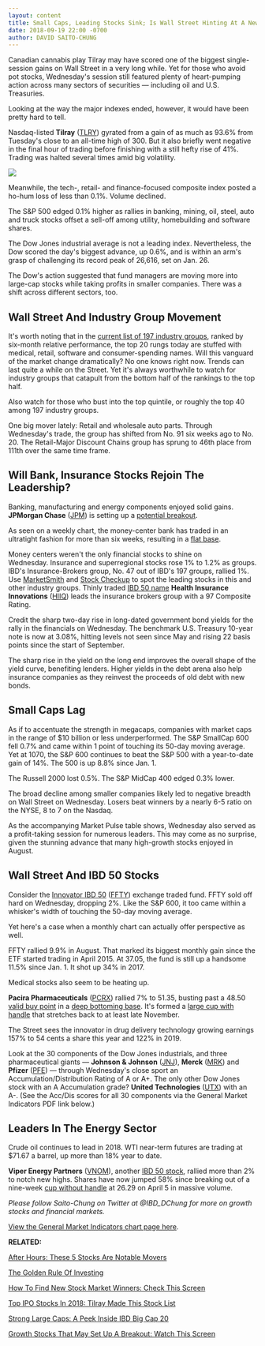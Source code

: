 ```yaml
---
layout: content
title: Small Caps, Leading Stocks Sink; Is Wall Street Hinting At A New Sector Rotation?
date: 2018-09-19 22:00 -0700
author: DAVID SAITO-CHUNG
---
```






Canadian cannabis play Tilray may have scored one of the biggest single-session gains on Wall Street in a very long while. Yet for those who avoid pot stocks, Wednesday's session still featured plenty of heart-pumping action across many sectors of securities — including oil and U.S. Treasuries.




Looking at the way the major indexes ended, however, it would have been pretty hard to tell.


Nasdaq-listed **Tilray** ([TLRY](https://research.investors.com/quote.aspx?symbol=TLRY)) gyrated from a gain of as much as 93.6% from Tuesday's close to an all-time high of 300. But it also briefly went negative in the final hour of trading before finishing with a still hefty rise of 41%. Trading was halted several times amid big volatility.


![](https://www.investors.com/wp-content/uploads/2018/09/MP091918-229x300.jpg)


Meanwhile, the tech-, retail- and finance-focused composite index posted a ho-hum loss of less than 0.1%. Volume declined.


The S&P 500 edged 0.1% higher as rallies in banking, mining, oil, steel, auto and truck stocks offset a sell-off among utility, homebuilding and software shares.


The Dow Jones industrial average is not a leading index. Nevertheless, the Dow scored the day's biggest advance, up 0.6%, and is within an arm's grasp of challenging its record peak of 26,616, set on Jan. 26.


The Dow's action suggested that fund managers are moving more into large-cap stocks while taking profits in smaller companies. There was a shift across different sectors, too.


Wall Street And Industry Group Movement
---------------------------------------


It's worth noting that in the [current list of 197 industry groups](https://www.investors.com/data-tables/industry-group-rankings-sep-19-2018/), ranked by six-month relative performance, the top 20 rungs today are stuffed with medical, retail, software and consumer-spending names. Will this vanguard of the market change dramatically? No one knows right now. Trends can last quite a while on the Street. Yet it's always worthwhile to watch for industry groups that catapult from the bottom half of the rankings to the top half.


Also watch for those who bust into the top quintile, or roughly the top 40 among 197 industry groups.


One big mover lately: Retail and wholesale auto parts. Through Wednesday's trade, the group has shifted from No. 91 six weeks ago to No. 20. The Retail-Major Discount Chains group has sprung to 46th place from 111th over the same time frame.


Will Bank, Insurance Stocks Rejoin The Leadership?
--------------------------------------------------


Banking, manufacturing and energy components enjoyed solid gains. **JPMorgan Chase** ([JPM](https://research.investors.com/quote.aspx?symbol=JPM)) is setting up a [potential breakout](https://www.investors.com/how-to-invest/investors-corner/chart-reading-basics-how-a-buy-point-marks-a-time-of-opportunity/).



As seen on a weekly chart, the money-center bank has traded in an ultratight fashion for more than six weeks, resulting in a [flat base](https://www.investors.com/how-to-invest/investors-corner/when-to-buy-the-basics-of-a-flat-base-a-super-growth-stock-pattern/).


Money centers weren't the only financial stocks to shine on Wednesday. Insurance and superregional stocks rose 1% to 1.2% as groups. IBD's Insurance-Brokers group, No. 47 out of IBD's 197 groups, rallied 1%. Use [MarketSmith](https://marketsmith.investors.com) and [Stock Checkup](https://research.investors.com/stock-checkup/) to spot the leading stocks in this and other industry groups. Thinly traded [IBD 50 name](https://research.investors.com/stock-lists/ibd-50/) **Health Insurance Innovations** ([HIIQ](https://research.investors.com/quote.aspx?symbol=HIIQ)) leads the insurance brokers group with a 97 Composite Rating.


Credit the sharp two-day rise in long-dated government bond yields for the rally in the financials on Wednesday. The benchmark U.S. Treasury 10-year note is now at 3.08%, hitting levels not seen since May and rising 22 basis points since the start of September.


The sharp rise in the yield on the long end improves the overall shape of the yield curve, benefiting lenders. Higher yields in the debt arena also help insurance companies as they reinvest the proceeds of old debt with new bonds.


Small Caps Lag
--------------


As if to accentuate the strength in megacaps, companies with market caps in the range of $10 billion or less underperformed. The S&P SmallCap 600 fell 0.7% and came within 1 point of touching its 50-day moving average. Yet at 1070, the S&P 600 continues to beat the S&P 500 with a year-to-date gain of 14%. The 500 is up 8.8% since Jan. 1.


The Russell 2000 lost 0.5%. The S&P MidCap 400 edged 0.3% lower.


The broad decline among smaller companies likely led to negative breadth on Wall Street on Wednesday. Losers beat winners by a nearly 6-5 ratio on the NYSE, 8 to 7 on the Nasdaq.


As the accompanying Market Pulse table shows, Wednesday also served as a profit-taking session for numerous leaders. This may come as no surprise, given the stunning advance that many high-growth stocks enjoyed in August.


Wall Street And IBD 50 Stocks
-----------------------------


Consider the [Innovator IBD 50](http://www.innovatoretfs.com/etf/?ticker=ffty) ([FFTY](https://research.investors.com/quote.aspx?symbol=FFTY)) exchange traded fund. FFTY sold off hard on Wednesday, dropping 2%. Like the S&P 600, it too came within a whisker's width of touching the 50-day moving average.


Yet here's a case when a monthly chart can actually offer perspective as well.


FFTY rallied 9.9% in August. That marked its biggest monthly gain since the ETF started trading in April 2015. At 37.05, the fund is still up a handsome 11.5% since Jan. 1. It shot up 34% in 2017.



Medical stocks also seem to be heating up.


**Pacira Pharmaceuticals** ([PCRX](https://research.investors.com/quote.aspx?symbol=PCRX)) rallied 7% to 51.35, busting past a 48.50 [valid buy point](https://www.investors.com/how-to-invest/investors-corner/chart-reading-basics-how-a-buy-point-marks-a-time-of-opportunity/) in a [deep bottoming base](https://www.investors.com/how-to-invest/investors-corner/investing-after-a-market-deep-freeze-how-to-spot-the-bottoming-base/). It's formed a [large cup with handle](https://www.investors.com/how-to-invest/investors-corner/the-basics-how-to-analyze-a-stocks-cup-with-handle/) that stretches back to at least late November.


The Street sees the innovator in drug delivery technology growing earnings 157% to 54 cents a share this year and 122% in 2019.


Look at the 30 components of the Dow Jones industrials, and three pharmaceutical giants — **Johnson & Johnson** ([JNJ](https://research.investors.com/quote.aspx?symbol=JNJ)), **Merck** ([MRK](https://research.investors.com/quote.aspx?symbol=MRK)) and **Pfizer** ([PFE](https://research.investors.com/quote.aspx?symbol=PFE)) — through Wednesday's close sport an Accumulation/Distribution Rating of A or A+. The only other Dow Jones stock with an A Accumulation grade? **United Technologies** ([UTX](https://research.investors.com/quote.aspx?symbol=UTX)) with an A-. (See the Acc/Dis scores for all 30 components via the General Market Indicators PDF link below.)


Leaders In The Energy Sector
----------------------------



Crude oil continues to lead in 2018. WTI near-term futures are trading at $71.67 a barrel, up more than 18% year to date.


**Viper Energy Partners** ([VNOM](https://research.investors.com/quote.aspx?symbol=VNOM)), another [IBD 50 stock](https://research.investors.com/stock-lists/ibd-50/), rallied more than 2% to notch new highs. Shares have now jumped 58% since breaking out of a nine-week [cup without handle](https://www.investors.com/how-to-invest/investors-corner/investing-202-why-some-great-cup-bases-dont-form-a-handle/) at 26.29 on April 5 in massive volume.


*Please follow Saito-Chung on Twitter at @IBD\_DChung for more on growth stocks and financial markets.*


[View the General Market Indicators chart page here](https://www.investors.com/wp-content/uploads/2018/09/IBD2009101120GMI.pdf).


**RELATED:**


[After Hours: These 5 Stocks Are Notable Movers](https://www.investors.com/market-trend/stock-market-today/dow-jones-futures-tilray-stock-marijuana-stocks-red-hat-earnings/)


[The Golden Rule Of Investing](https://www.investors.com/how-to-invest/investors-corner/still-the-no-1-rule-for-stock-investors-always-cut-your-losses-short/)


[How To Find New Stock Market Winners: Check This Screen](https://research.investors.com/stock-lists/ipo-leaders/)


[Top IPO Stocks In 2018: Tilray Made This Stock List](https://www.investors.com/news/ipo-stocks-2018/)


[Strong Large Caps: A Peek Inside IBD Big Cap 20](https://research.investors.com/stock-lists/big-cap-20/)


[Growth Stocks That May Set Up A Breakout: Watch This Screen](https://research.investors.com/stocksonthemove.aspx)




